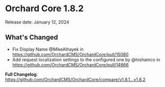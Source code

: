 # Orchard Core 1.8.2

Release date: January 12, 2024

## What's Changed

* Fix Display Name @MikeAlhayek in <https://github.com/OrchardCMS/OrchardCore/pull/15080>
* Add request localization settings to the configured one by @hishamco in <https://github.com/OrchardCMS/OrchardCore/pull/14866>

**Full Changelog**: <https://github.com/OrchardCMS/OrchardCore/compare/v1.8.1...v1.8.2>
